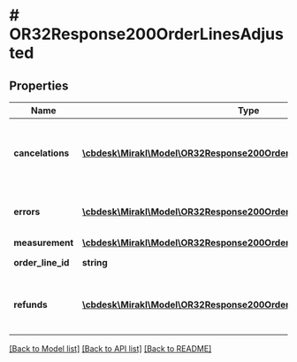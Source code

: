 # # OR32Response200OrderLinesAdjusted

## Properties

Name | Type | Description | Notes
------------ | ------------- | ------------- | -------------
**cancelations** | [**\cbdesk\Mirakl\Model\OR32Response200OrderLinesAdjustedCancelations[]**](OR32Response200OrderLinesAdjustedCancelations.md) | List of representations of cancellations created by the adjustment | [optional]
**errors** | [**\cbdesk\Mirakl\Model\OR32Response200OrderLinesAdjustedErrors[]**](OR32Response200OrderLinesAdjustedErrors.md) | List of errors encountered when updating order line | [optional]
**measurement** | [**\cbdesk\Mirakl\Model\OR32Response200OrderLinesAdjustedMeasurement**](OR32Response200OrderLinesAdjustedMeasurement.md) |  | [optional]
**order_line_id** | **string** | Order line identifier | [optional]
**refunds** | [**\cbdesk\Mirakl\Model\OR32Response200OrderLinesAdjustedRefunds[]**](OR32Response200OrderLinesAdjustedRefunds.md) | List of representations of refunds created by the adjustment | [optional]

[[Back to Model list]](../../README.md#models) [[Back to API list]](../../README.md#endpoints) [[Back to README]](../../README.md)
